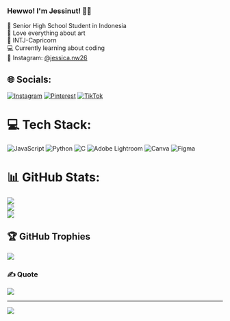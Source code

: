 ### Hewwo! I'm Jessinut! 👋🏼

🏫 Senior High School Student in Indonesia<br/>
🎨 Love everything about art<br/>
🌷 INTJ-Capricorn<br/>
💻 Currently learning about coding<br/>
🎀 Instagram: [@jessica.nw26](https://www.instagram.com/jessica.nw26?igsh=cHZoNW01NWVhcW04)<br/>

## 🌐 Socials:
[![Instagram](https://img.shields.io/badge/Instagram-%23E4405F.svg?logo=Instagram&logoColor=white)](https://instagram.com/jessica.nw26) [![Pinterest](https://img.shields.io/badge/Pinterest-%23E60023.svg?logo=Pinterest&logoColor=white)](https://pinterest.com/jessicanw2612) [![TikTok](https://img.shields.io/badge/TikTok-%23000000.svg?logo=TikTok&logoColor=white)](https://tiktok.com/@jessnatadecoco) 

# 💻 Tech Stack:
![JavaScript](https://img.shields.io/badge/javascript-%23323330.svg?style=for-the-badge&logo=javascript&logoColor=%23F7DF1E) ![Python](https://img.shields.io/badge/python-3670A0?style=for-the-badge&logo=python&logoColor=ffdd54) ![C](https://img.shields.io/badge/c-%2300599C.svg?style=for-the-badge&logo=c&logoColor=white) ![Adobe Lightroom](https://img.shields.io/badge/Adobe%20Lightroom-31A8FF.svg?style=for-the-badge&logo=Adobe%20Lightroom&logoColor=white) ![Canva](https://img.shields.io/badge/Canva-%2300C4CC.svg?style=for-the-badge&logo=Canva&logoColor=white) ![Figma](https://img.shields.io/badge/figma-%23F24E1E.svg?style=for-the-badge&logo=figma&logoColor=white)
# 📊 GitHub Stats:
![](https://github-readme-stats.vercel.app/api?username=Jessinut&theme=radical&hide_border=false&include_all_commits=false&count_private=false)<br/>
![](https://github-readme-streak-stats.herokuapp.com/?user=Jessinut&theme=radical&hide_border=false)<br/>
![](https://github-readme-stats.vercel.app/api/top-langs/?username=Jessinut&theme=radical&hide_border=false&include_all_commits=false&count_private=false&layout=compact)

## 🏆 GitHub Trophies
![](https://github-profile-trophy.vercel.app/?username=Jessinut&theme=radical&no-frame=true&no-bg=false&margin-w=4)

### ✍️ Quote
![](https://quotes-github-readme.vercel.app/api?type=horizontal&theme=radical)

---
[![](https://visitcount.itsvg.in/api?id=Jessinut&icon=7&color=10)](https://visitcount.itsvg.in)

<!-- Proudly created with GPRM ( https://gprm.itsvg.in ) -->
